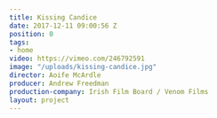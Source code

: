 ```yaml
---
title: Kissing Candice
date: 2017-12-11 09:00:56 Z
position: 0
tags:
- home
video: https://vimeo.com/246792591
image: "/uploads/kissing-candice.jpg"
director: Aoife McArdle
producer: Andrew Freedman
production-company: Irish Film Board / Venom Films
layout: project
---
```


